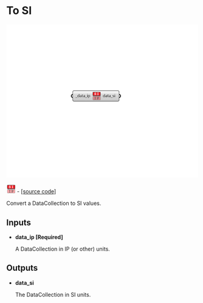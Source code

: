 # To SI

![](../../.gitbook/assets/To_SI.png)

![](../../.gitbook/assets/To_SI%20%281%29.png) - [\[source code\]](https://github.com/ladybug-tools/ladybug-grasshopper/blob/master/ladybug_grasshopper/src//LB%20To%20SI.py)

Convert a DataCollection to SI values.

## Inputs

* **data\_ip \[Required\]**

  A DataCollection in IP \(or other\) units. 

## Outputs

* **data\_si**

  The DataCollection in SI units. 

